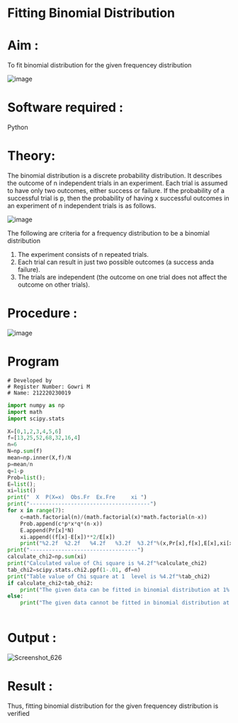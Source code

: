 # Fitting Binomial Distribution

# Aim : 

To fit binomial distribution for the given frequencey distribution

![image](https://user-images.githubusercontent.com/104613195/165903525-d4a642fc-ae42-476c-842f-bec7f72987c8.png)

# Software required :  

Python

# Theory:

The binomial distribution is a discrete probability distribution. It describes the outcome of n independent trials in an experiment. Each trial is assumed to have only two outcomes, either success or failure. If the probability of a successful trial is p, then the probability of having x successful outcomes in an experiment of n independent trials is as follows.

![image](https://user-images.githubusercontent.com/104613195/165905146-30e5b86e-4159-41a3-aa6d-885204c2e36a.png)

The following are criteria for a frequency distribution to be a binomial distribution
1. The experiment consists of n repeated trials.
2. Each trial can result in just two possible outcomes (a success anda failure).
3. The trials are independent (the outcome on one trial does not affect the outcome on other trials).
 
# Procedure :

![image](https://user-images.githubusercontent.com/104613195/166250867-46571ef5-f77b-4658-86ce-1c60c52fdfb1.png)

# Program
```
# Developed by
# Register Number: Gowri M
# Name: 212220230019
```
```python
import numpy as np
import math
import scipy.stats

X=[0,1,2,3,4,5,6]
f=[13,25,52,68,32,16,4]
n=6
N=np.sum(f)
mean=np.inner(X,f)/N
p=mean/n
q=1-p
Prob=list(); 
E=list(); 
xi=list()
print("  X  P(X=x)  Obs.Fr  Ex.Fre     xi ")
print("--------------------------------------")
for x in range(7):
    c=math.factorial(n)/(math.factorial(x)*math.factorial(n-x))
    Prob.append(c*p*x*q*(n-x))
    E.append(Pr[x]*N)
    xi.append((f[x]-E[x])**2/E[x])
    print("%2.2f  %2.2f   %4.2f   %3.2f  %3.2f"%(x,Pr[x],f[x],E[x],xi[x]))
print("----------------------------------")
calculate_chi2=np.sum(xi)
print("Calculated value of Chi square is %4.2f"%calculate_chi2)
tab_chi2=scipy.stats.chi2.ppf(1-.01, df=n)
print("Table value of Chi square at 1  level is %4.2f"%tab_chi2)
if calculate_chi2<tab_chi2:
    print("The given data can be fitted in binomial distribution at 1% LOS")
else:
    print("The given data cannot be fitted in binomial distribution at 1% LOS")
    
```




# Output : 
![Screenshot_626](https://user-images.githubusercontent.com/75235455/166258488-dfe335fd-71f0-4757-9dfd-6a5ccee24195.png)

# Result :
Thus, fitting binomial distribution for the given frequencey distribution is verified
